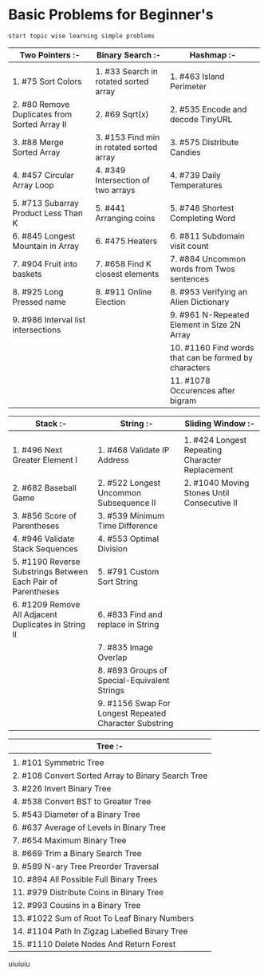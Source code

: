 # Basic Problems for Beginner's

`start topic wise learning simple problems`


| Two Pointers :-                               | Binary Search :-                         | Hashmap :-                                            |
| --------------------------------------------- | ---------------------------------------- | ----------------------------------------------------- |
|                                               |                                          |                                                       |
| 1. #75 Sort Colors                            | 1. #33 Search in rotated sorted array    | 1. #463 Island Perimeter                              |
| 2. #80 Remove Duplicates from Sorted Array II | 2. #69 Sqrt(x)                           | 2. #535 Encode and decode TinyURL                     |
| 3. #88 Merge Sorted Array                     | 3. #153 Find min in rotated sorted array | 3. #575 Distribute Candies                            |
| 4. #457 Circular Array Loop                   | 4. #349 Intersection of two arrays       | 4. #739 Daily Temperatures                            |
| 5. #713 Subarray Product Less Than K          | 5. #441 Arranging coins                  | 5. #748 Shortest Completing Word                      |
| 6. #845 Longest Mountain in Array             | 6. #475 Heaters                          | 6. #811 Subdomain visit count                         |
| 7. #904 Fruit into baskets                    | 7. #658 Find K closest elements          | 7. #884 Uncommon words from Twos sentences            |
| 8. #925 Long Pressed name                     | 8. #911 Online Election                  | 8. #953 Verifying an Alien Dictionary                 |
| 9. #986 Interval list intersections           |                                          | 9. #961 N-Repeated Element in Size 2N Array           |
|                                               |                                          | 10. #1160 Find words that can be formed by characters |
|                                               |                                          | 11. #1078 Occurences after bigram                     |


| Stack :-                                                     | String :-                                              | Sliding Window :-                               |
| ------------------------------------------------------------ | ------------------------------------------------------ | ----------------------------------------------- |
|                                                              |                                                        |                                                 |
| 1. #496 Next Greater Element I                               | 1. #468 Validate IP Address                            | 1. #424 Longest Repeating Character Replacement |
| 2. #682 Baseball Game                                        | 2. #522 Longest Uncommon Subsequence II                | 2. #1040 Moving Stones Until Consecutive II     |
| 3. #856 Score of Parentheses                                 | 3. #539 Minimum Time Difference                        |                                                 |
| 4. #946 Validate Stack Sequences                             | 4. #553 Optimal Division                               |                                                 |
| 5. #1190 Reverse Substrings Between Each Pair of Parentheses | 5. #791 Custom Sort String                             |                                                 |
| 6. #1209 Remove All Adjacent Duplicates in String II         | 6. #833 Find and replace in String                     |                                                 |
|                                                              | 7. #835 Image Overlap                                  |                                                 |
|                                                              | 8. #893 Groups of Special-Equivalent Strings           |                                                 |
|                                                              | 9. #1156 Swap For Longest Repeated Character Substring |                                                 |


| Tree :-                                            |
| -------------------------------------------------- |
|                                                    |
| 1. #101 Symmetric Tree                             |
| 2. #108 Convert Sorted Array to Binary Search Tree |
| 3. #226 Invert Binary Tree                         |
| 4. #538 Convert BST to Greater Tree                |
| 5. #543 Diameter of a Binary Tree                  |
| 6. #637 Average of Levels in Binary Tree           |
| 7. #654 Maximum Binary Tree                        |
| 8. #669 Trim a Binary Search Tree                  |
| 9. #589 N-ary Tree Preorder Traversal              |
| 10. #894 All Possible Full Binary Trees            |
| 11. #979 Distribute Coins in Binary Tree           |
| 12. #993 Cousins in a Binary Tree                  |
| 13. #1022 Sum of Root To Leaf Binary Numbers       |
| 14. #1104 Path In Zigzag Labelled Binary Tree      |
| 15. #1110 Delete Nodes And Return Forest           |

uiuiuiu
